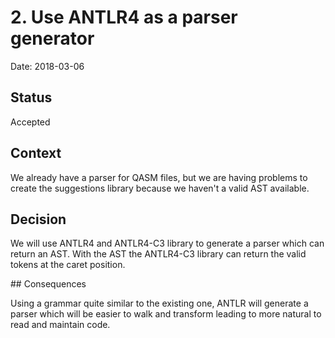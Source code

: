 # 2. Use ANTLR4 as a parser generator

Date: 2018-03-06

## Status

Accepted

## Context

We already have a parser for QASM files, but we are having problems to create the suggestions library because we haven't a valid AST available.

## Decision

We will use ANTLR4 and ANTLR4-C3 library to generate a parser which can return an AST. With the AST the ANTLR4-C3 library can return the valid tokens at the caret position.

## Consequences

Using a grammar quite similar to the existing one, ANTLR will generate a parser which will be easier to walk and transform leading to more natural to read and maintain code.
